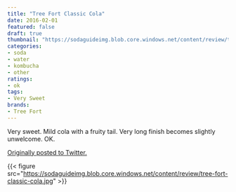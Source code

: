 ```yaml
---
title: "Tree Fort Classic Cola"
date: 2016-02-01
featured: false
draft: true
thumbnail: "https://sodaguideimg.blob.core.windows.net/content/review/thumbs/tree-fort-classic-cola.jpg"
categories:
- soda
- water
- kombucha
- other
ratings:
- ok
tags:
- Very Sweet
brands:
- Tree Fort
---
```


Very sweet. Mild cola with a fruity tail. Very long finish becomes slightly unwelcome. OK.

[Originally posted to Twitter.](https://twitter.com/Cavorter/status/694307471867797504)

{{< figure src="https://sodaguideimg.blob.core.windows.net/content/review/tree-fort-classic-cola.jpg" >}}

